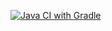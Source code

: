 [![Java CI with Gradle](https://github.com/Larinatest/Patterns-2/actions/workflows/gradle.yml/badge.svg)](https://github.com/Larinatest/Patterns-2/actions/workflows/gradle.yml)
